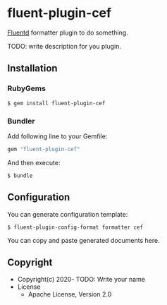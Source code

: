 # fluent-plugin-cef

[Fluentd](https://fluentd.org/) formatter plugin to do something.

TODO: write description for you plugin.

## Installation

### RubyGems

```
$ gem install fluent-plugin-cef
```

### Bundler

Add following line to your Gemfile:

```ruby
gem "fluent-plugin-cef"
```

And then execute:

```
$ bundle
```

## Configuration

You can generate configuration template:

```
$ fluent-plugin-config-format formatter cef
```

You can copy and paste generated documents here.

## Copyright

* Copyright(c) 2020- TODO: Write your name
* License
  * Apache License, Version 2.0
